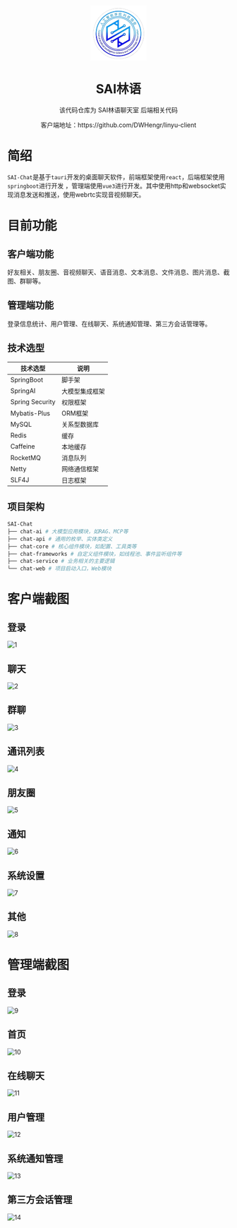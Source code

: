 <p align="center">
  <img width="128px" src="https://github.com/mingri31164/SAI-Chat/blob/main/docs/.github/sai-logo.png" />
</p>
<h1 align="center">SAI林语</h1>
<p align="center">该代码仓库为 SAI林语聊天室 后端相关代码</p>
<p align="center">客户端地址：https://github.com/DWHengr/linyu-client</p>

# 简绍

`SAI-Chat`是基于`tauri`开发的桌面聊天软件，前端框架使用`react`，后端框架使用`springboot`进行开发
，管理端使用`vue3`进行开发。其中使用http和websocket实现消息发送和推送，使用webrtc实现音视频聊天。

# 目前功能

## 客户端功能

好友相关、朋友圈、音视频聊天、语音消息、文本消息、文件消息、图片消息、截图、群聊等。

## 管理端功能

登录信息统计、用户管理、在线聊天、系统通知管理、第三方会话管理等。


## 技术选型

| 技术选型            | 说明      |
|-----------------|---------|
| SpringBoot      | 脚手架     |
| SpringAI        | 大模型集成框架 |
| Spring Security | 权限框架    |
| Mybatis-Plus    | ORM框架   |
| MySQL           | 关系型数据库  |
| Redis           | 缓存      |
| Caffeine        | 本地缓存    |
| RocketMQ        | 消息队列    |
| Netty           | 网络通信框架  |
| SLF4J           | 日志框架    |


## 项目架构

```Bash
SAI-Chat
├── chat-ai # 大模型应用模块，如RAG、MCP等
├── chat-api # 通用的枚举、实体类定义
├── chat-core # 核心组件模块，如配置、工具类等
├── chat-frameworks # 自定义组件模块，如线程池、事件监听组件等
├── chat-service # 业务相关的主要逻辑
└── chat-web # 项目启动入口，Web模块
```

# 客户端截图

## 登录

![1](https://github.com/user-attachments/assets/0cccc2d1-79c8-43fd-844f-9254edbe6e7e)

## 聊天

![2](https://github.com/user-attachments/assets/0d3d85be-1342-4bd2-b4f1-614c93a8a0a5)

## 群聊

![3](https://github.com/user-attachments/assets/6aa0a021-92b7-46fe-8aea-5487d97362a7)

## 通讯列表

![4](https://github.com/user-attachments/assets/b1f4ff7b-8ecc-4baa-b38d-bbf7099dec19)

## 朋友圈

![5](https://github.com/user-attachments/assets/b30432b9-904a-432c-bb85-03f8560ddc3b)

## 通知

![6](https://github.com/user-attachments/assets/b7eb922d-9aec-4607-b004-6921e178facb)

## 系统设置

![7](https://github.com/user-attachments/assets/714144de-92bc-42f4-89bb-2a2696884693)

## 其他

![8](https://github.com/user-attachments/assets/43555b11-0a8b-4850-b6fa-0d4d099bc34a)

# 管理端截图

## 登录

![9](https://github.com/user-attachments/assets/2fead35c-1176-4031-8c5d-d94d42af7bdb)

## 首页

![10](https://github.com/user-attachments/assets/cbca1555-53a0-4107-90ea-25e7f9f441e4)

## 在线聊天

![11](https://github.com/user-attachments/assets/acb99729-48d4-47cf-b837-9fcac7221c5d)

## 用户管理

![12](https://github.com/user-attachments/assets/afa3b6de-54f9-4927-9fd5-f5e97dcb8884)

## 系统通知管理

![13](https://github.com/user-attachments/assets/fff0cb8e-0339-4df7-9935-bc552b788e9e)

## 第三方会话管理

![14](https://github.com/user-attachments/assets/38de0173-b2d0-4afb-bba0-dab06aaad920)